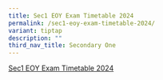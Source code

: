 ```yaml
---
title: Sec1 EOY Exam Timetable 2024
permalink: /sec1-eoy-exam-timetable-2024/
variant: tiptap
description: ""
third_nav_title: Secondary One
---
```

<p><a href="/files/Exam Timetable 2024/2024_NSS_End_of_Year_Exam_Timetable__Sec3.pdf" rel="noopener noreferrer nofollow" target="_blank">Sec1 EOY Exam Timetable 2024</a>
</p>